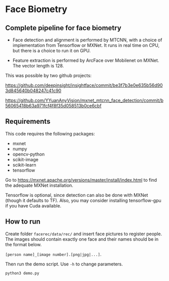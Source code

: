 # Face Biometry
## Complete pipeline for face biometry

- Face detection and alignment is performed by MTCNN, with a choice of implementation from Tensorflow or MXNet. It runs in real time on CPU, but there is a choice to run it on GPU.

- Feature extraction is performed by ArcFace over Mobilenet on MXNet. The vector length is 128.

This was possible by two github projects:


https://github.com/deepinsight/insightface/commit/be3f7b3e0e635b56d903d845640b048247c41c90

https://github.com/YYuanAnyVision/mxnet_mtcnn_face_detection/commit/b56065418b63a971fcf4f8f35d058513b0ce6cbf


## Requirements

This code requires the following packages:

- mxnet
- numpy
- opencv-python
- scikit-image
- scikit-learn
- tensorflow

Go to https://mxnet.apache.org/versions/master/install/index.html to find the adequate MXNet installation.

Tensorflow is optional, since detection can also be done with MXNet (though it defaults to TF). Also, you may consider installing tensorflow-gpu if you have Cuda available.

## How to run

Create folder `facerec/data/rec/` and insert face pictures to register people. The images should contain exactly one face and their names should be in the format below.

`[person name]_[image number].[png|jpg|...]`.

Then run the demo script. Use `-h` to change parameters.

`python3 demo.py`

